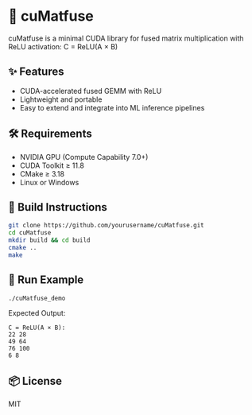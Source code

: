 # 🚀 cuMatfuse

cuMatfuse is a minimal CUDA library for fused matrix multiplication with ReLU activation: C = ReLU(A × B)

## ✨ Features

- CUDA-accelerated fused GEMM with ReLU
- Lightweight and portable
- Easy to extend and integrate into ML inference pipelines

## 🛠 Requirements

- NVIDIA GPU (Compute Capability 7.0+)
- CUDA Toolkit ≥ 11.8
- CMake ≥ 3.18
- Linux or Windows

## 🔧 Build Instructions

```bash
git clone https://github.com/yourusername/cuMatfuse.git
cd cuMatfuse
mkdir build && cd build
cmake ..
make
```

## 🧪 Run Example

```bash
./cuMatfuse_demo
```

Expected Output:
```
C = ReLU(A × B):
22 28
49 64
76 100
6 8
```

## 📦 License

MIT
